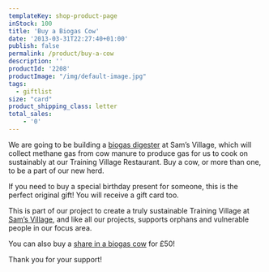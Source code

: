 ```yaml
---
templateKey: shop-product-page
inStock: 100
title: 'Buy a Biogas Cow'
date: '2013-03-31T22:27:40+01:00'
publish: false
permalink: /product/buy-a-cow
description: ''
productId: '2208'
productImage: "/img/default-image.jpg"
tags:
  - giftlist
size: "card"
product_shipping_class: letter
total_sales:
    - '0'
---
```

We are going to be building a [biogas digester](http://www.africanvision.org.uk/projects/sams-village/biogas/) at Sam’s Village, which will collect methane gas from cow manure to produce gas for us to cook on sustainably at our Training Village Restaurant. Buy a cow, or more than one, to be a part of our new herd.

If you need to buy a special birthday present for someone, this is the perfect original gift! You will receive a gift card too.

This is part of our project to create a truly sustainable Training Village at [Sam’s Village](http://www.africanvision.org.uk/projects/sams-village/), and like all our projects, supports orphans and vulnerable people in our focus area.

You can also buy a [share in a biogas cow](http://www.africanvision.org.uk/product/buy-a-biogas-cow-share/) for £50!

Thank you for your support!